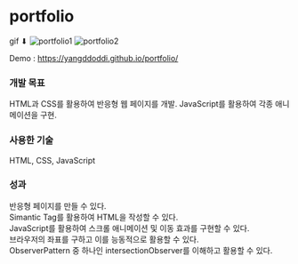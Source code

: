 # portfolio

gif ⬇
![portfolio1](https://user-images.githubusercontent.com/97802103/166093014-0325a7e3-9863-436a-b485-81ac6651f3e2.gif)
![portfolio2](https://user-images.githubusercontent.com/97802103/166093017-ff5a1636-a64d-439b-95fd-2ca522c33829.gif)

Demo : https://yangddoddi.github.io/portfolio/

### 개발 목표

HTML과 CSS를 활용하여 반응형 웹 페이지를 개발.
JavaScript를 활용하여 각종 애니메이션을 구현.


### 사용한 기술

HTML, CSS, JavaScript


### 성과

반응형 페이지를 만들 수 있다.  
Simantic Tag를 활용하여 HTML을 작성할 수 있다.  
JavaScript를 활용하여 스크롤 애니메이션 및 이동 효과를 구현할 수 있다.  
브라우저의 좌표를 구하고 이를 능동적으로 활용할 수 있다.  
ObserverPattern 중 하나인 intersectionObserver를 이해하고 활용할 수 있다.  
